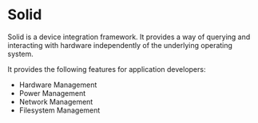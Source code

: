 Solid
====================
Solid is a device integration framework. It provides a way of querying and interacting with hardware independently of the underlying operating system.

It provides the following features for application developers:

 - Hardware Management
 - Power Management
 - Network Management
 - Filesystem Management
